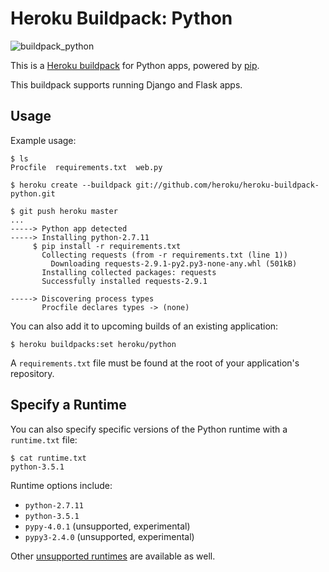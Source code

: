 # Heroku Buildpack: Python
![buildpack_python](https://cloud.githubusercontent.com/assets/51578/13116296/5f4058f0-d569-11e5-8129-bffd7be091e6.jpg)

This is a [Heroku buildpack](http://devcenter.heroku.com/articles/buildpacks) for Python apps, powered by [pip](http://www.pip-installer.org/).

This buildpack supports running Django and Flask apps.


Usage
-----

Example usage:

    $ ls
    Procfile  requirements.txt  web.py

    $ heroku create --buildpack git://github.com/heroku/heroku-buildpack-python.git

    $ git push heroku master
    ...
    -----> Python app detected
    -----> Installing python-2.7.11
         $ pip install -r requirements.txt
           Collecting requests (from -r requirements.txt (line 1))
             Downloading requests-2.9.1-py2.py3-none-any.whl (501kB)
           Installing collected packages: requests
           Successfully installed requests-2.9.1
           
    -----> Discovering process types
           Procfile declares types -> (none)

You can also add it to upcoming builds of an existing application:

    $ heroku buildpacks:set heroku/python

A `requirements.txt` file must be found at the root of your application's repository.

Specify a Runtime
-----------------

You can also specify specific versions of the Python runtime with a `runtime.txt` file:

    $ cat runtime.txt
    python-3.5.1

Runtime options include:

- `python-2.7.11`
- `python-3.5.1`
- `pypy-4.0.1` (unsupported, experimental)
- `pypy3-2.4.0` (unsupported, experimental)

Other [unsupported runtimes](https://github.com/heroku/heroku-buildpack-python/tree/master/builds/runtimes) are available as well.
